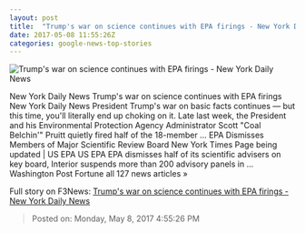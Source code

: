 ```yaml
---
layout: post
title:  "Trump's war on science continues with EPA firings - New York Daily News"
date: 2017-05-08 11:55:26Z
categories: google-news-top-stories
---
```


![Trump's war on science continues with EPA firings - New York Daily News](http://assets.nydailynews.com/polopoly_fs/1.3147061.1494244008!/img/httpImage/image.jpg_gen/derivatives/landscape_1200/usa-healthcare-trump.jpg)

New York Daily News Trump's war on science continues with EPA firings New York Daily News President Trump's war on basic facts continues — but this time, you'll literally end up choking on it. Late last week, the President and his Environmental Protection Agency Administrator Scott "Coal Belchin'" Pruitt quietly fired half of the 18-member ... EPA Dismisses Members of Major Scientific Review Board New York Times Page being updated | US EPA US EPA EPA dismisses half of its scientific advisers on key board, Interior suspends more than 200 advisory panels in ... Washington Post Fortune all 127 news articles »


Full story on F3News: [Trump's war on science continues with EPA firings - New York Daily News](http://www.f3nws.com/n/QJbFgH)

> Posted on: Monday, May 8, 2017 4:55:26 PM
